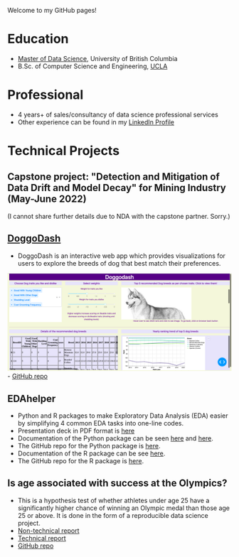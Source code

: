 Welcome to my GitHub pages!

# Education
-   [Master of Data Science](https://masterdatascience.ubc.ca/programs/vancouver), University of British Columbia
-   B.Sc. of Computer Science and Engineering, [UCLA](https://www.cs.ucla.edu)

# Professional
-   4 years+ of sales/consultancy of data science professional services
-   Other experience can be found in my [LinkedIn Profile](https://www.linkedin.com/in/stevenleung08/)

# Technical Projects

## Capstone project: "Detection and Mitigation of Data Drift and Model Decay" for Mining Industry (May-June 2022)

(I cannot share further details due to NDA with the capstone partner.  Sorry.)

## [DoggoDash](http://dsci532-2022-group18-py.herokuapp.com)

- DoggoDash is an interactive web app which provides visualizations for users to explore the breeds of dog that best match their preferences.

![DoggoDash sample screenshot](img/sketch2.png) - [GitHub repo](https://github.com/UBC-MDS/doggodash)

## EDAhelper

-   Python and R packages to make Exploratory Data Analysis (EDA) easier by simplifying 4 common EDA tasks into one-line codes.
-   Presentation deck in PDF format is [here](https://stevenleung2018.github.io/docs/542_group5_EDAhelper.pdf)
-   Documentation of the Python package can be seen [here](https://pypi.org/project/edahelper/) and [here](https://edahelper.readthedocs.io/en/latest/).
-   The GitHub repo for the Python package is [here](https://github.com/UBC-MDS/EDAhelper).
-   Documentation of the R package can be see [here](https://ubc-mds.github.io/EDAhelperR/index.html).
-   The GitHub repo for the R package is [here](https://github.com/UBC-MDS/EDAhelperR).

## Is age associated with success at the Olympics?

- This is a hypothesis test of whether athletes under age 25 have a significantly higher chance of winning an Olympic medal than those age 25 or above.  It is done in the form of a reproducible data science project.
- [Non-technical report](https://stevenleung2018.github.io/docs/DSCI_542_Lab2_Report.pdf)
- [Technical report](https://stevenleung2018.github.io/docs/05_final_report.pdf)
- [GitHub repo](https://github.com/UBC-MDS/olympic_medal_htest)

